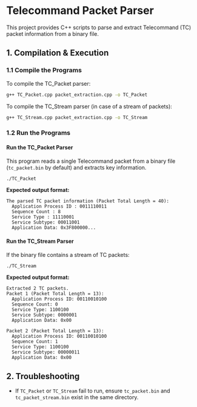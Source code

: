 # Telecommand Packet Parser

This project provides C++ scripts to parse and extract Telecommand (TC) packet information from a binary file.

## **1. Compilation & Execution**

### **1.1 Compile the Programs**
To compile the TC_Packet parser:
```sh
g++ TC_Packet.cpp packet_extraction.cpp -o TC_Packet
```
To compile the TC_Stream parser (in case of a stream of packets):
```sh
g++ TC_Stream.cpp packet_extraction.cpp -o TC_Stream
```

### **1.2 Run the Programs**

#### **Run the TC_Packet Parser**
This program reads a single Telecommand packet from a binary file (`tc_packet.bin` by default) and extracts key information.

```sh
./TC_Packet
```
**Expected output format:**
```
The parsed TC packet information (Packet Total Length = 40):
  Application Process ID : 0011110011
  Sequence Count : 8
  Service Type : 11110001
  Service Subtype: 00011001
  Application Data: 0x3F800000...
```

#### **Run the TC_Stream Parser**
If the binary file contains a stream of TC packets:

```sh
./TC_Stream
```
**Expected output format:**
```
Extracted 2 TC packets.
Packet 1 (Packet Total Length = 13):
  Application Process ID: 00110010100
  Sequence Count: 0
  Service Type: 1100100
  Service Subtype: 0000001
  Application Data: 0x00

Packet 2 (Packet Total Length = 13):
  Application Process ID: 00110010100
  Sequence Count: 1
  Service Type: 1100100
  Service Subtype: 00000011
  Application Data: 0x00
```

## **2. Troubleshooting**
- If `TC_Packet` or `TC_Stream` fail to run, ensure `tc_packet.bin` and  `tc_packet_stream.bin` exist in the same directory.



